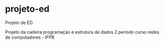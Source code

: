 # projeto-ed
Projeto de ED


Projeto da cadeira programação e estrutura de dados
2 período
curso redes de computadores - IFPB
